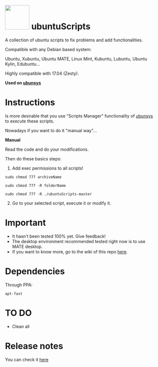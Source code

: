 <img src="http://2.bp.blogspot.com/-0PGGE5x_Bro/UIIlk9owRYI/AAAAAAAAAnk/M7ezExKcC4w/s1600/shell-linux-hackem.png" width="80"> ubuntuScripts
=============================================

A collection of ubuntu scripts to fix problems and add functionalities.

Compatible with any Debian based system:

Ubuntu, Xubuntu, Ubuntu MATE, Linux Mint, Kubuntu, Lubuntu, Ubuntu Kylin, Edubuntu...

Highly compatible with 17.04 (Zesty).

**Used on [ubunsys](https://github.com/adgellida/ubunsys)**

Instructions
=============================================

Is more desirable that you use "Scripts Manager" functionality of [ubunsys](https://github.com/adgellida/ubunsys) to execute these scripts.

Nowadays if you want to do it "manual way"...

**Manual**

Read the code and do your modifications.

Then do these basics steps:

1. Add exec permissions to all scripts!

`sudo chmod 777 archiveName`

`sudo chmod 777 -R folderName`

`sudo chmod 777 -R ./ubuntuScripts-master`

2. Go to your selected script, execute it or modify it.
	
Important
=============================================
* It hasn't been tested 100% yet. Give feedback!
* The desktop environment recommended tested right now is to use MATE desktop.
* If you want to know more, go to the wiki of this repo [here](https://github.com/adgellida/ubuntuScripts/wiki).

Dependencies
=============================================

Through PPA:

`apt-fast`

TO DO
=============================================
* Clean all

Release notes
=============================================
You can check it [here](https://github.com/adgellida/ubuntuScripts/releases)
